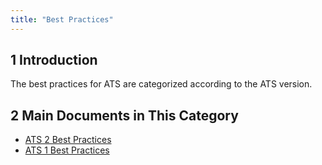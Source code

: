 ```yaml
---
title: "Best Practices"
---
```


## 1 Introduction

The best practices for ATS are categorized according to the ATS version.

## 2 Main Documents in This Category

* [ATS 2 Best Practices](bp-version-2/bp-version-2)
* [ATS 1 Best Practices](bp-version-1/bp-version-1)
